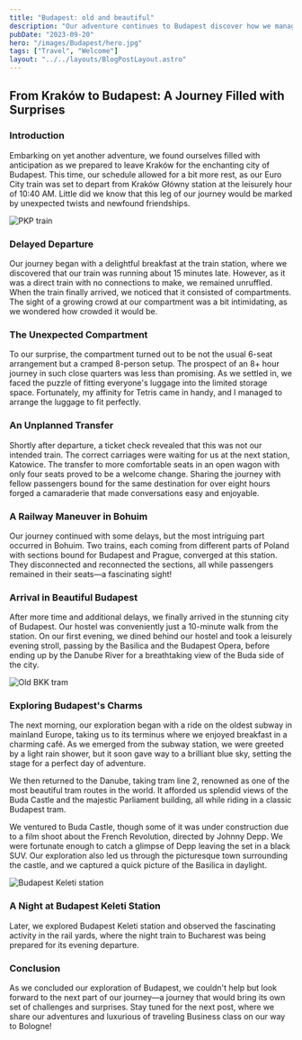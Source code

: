 ```yaml
---
title: "Budapest: old and beautiful"
description: "Our adventure continues to Budapest discover how we managed to get there and how it was visiting."
pubDate: "2023-09-20"
hero: "/images/Budapest/hero.jpg"
tags: ["Travel", "Welcome"]
layout: "../../layouts/BlogPostLayout.astro"
---
```



## From Kraków to Budapest: A Journey Filled with Surprises

### Introduction

Embarking on yet another adventure, we found ourselves filled with anticipation as we prepared to leave Kraków for the enchanting city of Budapest. This time, our schedule allowed for a bit more rest, as our Euro City train was set to depart from Kraków Główny station at the leisurely hour of 10:40 AM. Little did we know that this leg of our journey would be marked by unexpected twists and newfound friendships.

![PKP train](/images/Budapest/pkp_train.jpg)

### Delayed Departure

Our journey began with a delightful breakfast at the train station, where we discovered that our train was running about 15 minutes late. However, as it was a direct train with no connections to make, we remained unruffled. When the train finally arrived, we noticed that it consisted of compartments. The sight of a growing crowd at our compartment was a bit intimidating, as we wondered how crowded it would be.

### The Unexpected Compartment

To our surprise, the compartment turned out to be not the usual 6-seat arrangement but a cramped 8-person setup. The prospect of an 8+ hour journey in such close quarters was less than promising. As we settled in, we faced the puzzle of fitting everyone's luggage into the limited storage space. Fortunately, my affinity for Tetris came in handy, and I managed to arrange the luggage to fit perfectly.

### An Unplanned Transfer

Shortly after departure, a ticket check revealed that this was not our intended train. The correct carriages were waiting for us at the next station, Katowice. The transfer to more comfortable seats in an open wagon with only four seats proved to be a welcome change. Sharing the journey with fellow passengers bound for the same destination for over eight hours forged a camaraderie that made conversations easy and enjoyable.

### A Railway Maneuver in Bohuim

Our journey continued with some delays, but the most intriguing part occurred in Bohuim. Two trains, each coming from different parts of Poland with sections bound for Budapest and Prague, converged at this station. They disconnected and reconnected the sections, all while passengers remained in their seats—a fascinating sight!

### Arrival in Beautiful Budapest

After more time and additional delays, we finally arrived in the stunning city of Budapest. Our hostel was conveniently just a 10-minute walk from the station. On our first evening, we dined behind our hostel and took a leisurely evening stroll, passing by the Basilica and the Budapest Opera, before ending up by the Danube River for a breathtaking view of the Buda side of the city.

![Old BKK tram](/images/Budapest/tram.jpg)

### Exploring Budapest's Charms

The next morning, our exploration began with a ride on the oldest subway in mainland Europe, taking us to its terminus where we enjoyed breakfast in a charming café. As we emerged from the subway station, we were greeted by a light rain shower, but it soon gave way to a brilliant blue sky, setting the stage for a perfect day of adventure.

We then returned to the Danube, taking tram line 2, renowned as one of the most beautiful tram routes in the world. It afforded us splendid views of the Buda Castle and the majestic Parliament building, all while riding in a classic Budapest tram.

We ventured to Buda Castle, though some of it was under construction due to a film shoot about the French Revolution, directed by Johnny Depp. We were fortunate enough to catch a glimpse of Depp leaving the set in a black SUV. Our exploration also led us through the picturesque town surrounding the castle, and we captured a quick picture of the Basilica in daylight.

![Budapest Keleti station](/images/Budapest/station.jpg)

### A Night at Budapest Keleti Station

Later, we explored Budapest Keleti station and observed the fascinating activity in the rail yards, where the night train to Bucharest was being prepared for its evening departure.

### Conclusion

As we concluded our exploration of Budapest, we couldn't help but look forward to the next part of our journey—a journey that would bring its own set of challenges and surprises. Stay tuned for the next post, where we share our adventures and luxurious of traveling Business class on our way to Bologne!